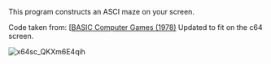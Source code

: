 This program constructs an ASCI maze on your screen.

Code taken from: [[BASIC Computer Games (1978)](https://www.atariarchives.org/basicgames/showpage.php?page=3)
Updated to fit on the c64 screen.

![x64sc_QKXm6E4qih](https://github.com/halogod35/c64-programs/assets/6503891/233ab4f0-4c4c-4549-8d2b-a012c8f2797a)
